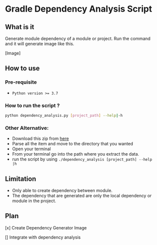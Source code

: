 # Gradle Dependency Analysis Script

## What is it
Generate  module dependency of a module or project. Run the command and it will generate image like this.

[Image]

## How to use

### Pre-requisite
- `Python version >= 3.7`


### How to run the script ?
```bash
python dependency_analysis.py [project_path] --help|-h
```

### Other Alternative:
- Download this zip from [here](https://drive.google.com/drive/folders/1eA_qoN1kpoSxS72j0ajKJt0dF84xYKmq?usp=share_link)
- Parse all the item and move to the directory that you wanted
- Open your terminal
- From your terminal go into the path where you extract the data.
- run the script by using `./dependency_analysis [project_path] --help |h`

## Limitation
- Only able to create dependency between module.
- The dependency that are generated are only the local dependency or module in the project.

## Plan

[x] Create Dependency Generator Image

[] Integrate with dependency analysis